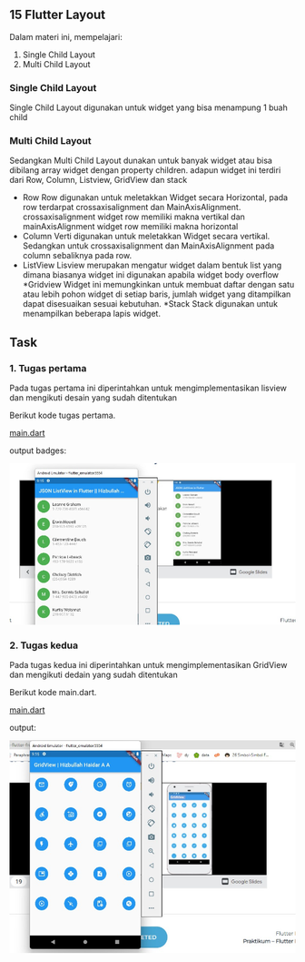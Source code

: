 

## 15 Flutter Layout

Dalam materi ini, mempelajari:
1. Single Child Layout
2. Multi Child Layout

### Single Child Layout
Single Child Layout digunakan untuk widget yang  bisa menampung 1 buah child

### Multi Child Layout
Sedangkan Multi Child Layout dunakan untuk banyak widget atau bisa dibilang array widget dengan property children. adapun widget ini terdiri dari Row, Column, Listview, GridView dan stack
* Row
Row digunakan untuk meletakkan Widget secara Horizontal, pada row terdarpat crossaxisalignment  dan MainAxisAlignment. crossaxisalignment widget row memiliki makna vertikal  dan mainAxisAlignment widget row memiliki makna horizontal
* Column
Verti digunakan untuk meletakkan Widget secara vertikal. Sedangkan untuk crossaxisalignment dan MainAxisAlignment pada column sebaliknya pada row.
* ListView
Lisview merupakan mengatur widget dalam bentuk list yang dimana biasanya widget ini digunakan apabila widget body overflow 
*Gridview
Widget ini memungkinkan  untuk membuat daftar dengan satu atau lebih pohon widget  di setiap baris, jumlah widget yang ditampilkan dapat disesuaikan sesuai  kebutuhan.
*Stack
Stack digunakan untuk menampilkan beberapa lapis widget.


## Task

### 1. Tugas pertama
Pada tugas pertama ini diperintahkan untuk mengimplementasikan lisview dan mengikuti desain yang sudah ditentukan

Berikut kode tugas pertama.

[main.dart](./praktikum//ListView/lib/main.dart)

output badges:

![Lisview](./screenshots/ListView.jpeg )


### 2. Tugas kedua 
Pada tugas kedua ini diperintahkan untuk mengimplementasikan GridView dan mengikuti dedain yang sudah ditentukan

Berikut kode main.dart.

[main.dart](./praktikum/GridView/lib/main.dart)

output:

![QRCODE](./screenshots//GridView.jpeg)



